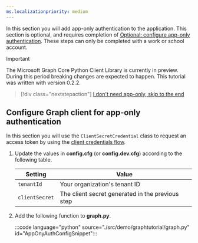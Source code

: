 ```yaml
---
ms.localizationpriority: medium
---
```


<!-- markdownlint-disable MD041 -->

In this section you will add app-only authentication to the application. This section is optional, and requires completion of [Optional: configure app-only authentication](?tutorial-step=7). These steps can only be completed with a work or school account.

> [!IMPORTANT]
> The Microsoft Graph Core Python Client Library is currently in preview. During this period breaking changes are expected to happen. This tutorial was written with version 0.2.2.

> [!div class="nextstepaction"]
> [I don't need app-only, skip to the end](?tutorial-step=10)

## Configure Graph client for app-only authentication

In this section you will use the `ClientSecretCredential` class to request an access token by using the [client credentials flow](/azure/active-directory/develop/v2-oauth2-client-creds-grant-flow).

1. Update the values in **config.cfg** (or **config.dev.cfg**) according to the following table.

    | Setting | Value |
    |---------|-------|
    | `tenantId` | Your organization's tenant ID |
    | `clientSecret` | The client secret generated in the previous step |

1. Add the following function to **graph.py**.

    :::code language="python" source="./src/demo/graphtutorial/graph.py" id="AppOnyAuthConfigSnippet":::
